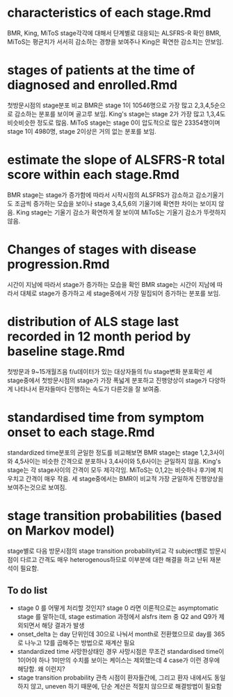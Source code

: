 # characteristics of each stage.Rmd
BMR, King, MiToS stage각각에 대해서 단계별로 대응되는 ALSFRS-R 확인
BMR, MiToS는 평균치가 서서히 감소하는 경향을 보여주나 King은 확연한 감소치는 안보임. 


# stages of patients at the time of diagnosed and enrolled.Rmd
첫방문시점의 stage분포 비교
BMR은 stage 1이 10546명으로 가장 많고 2,3,4,5순으로 감소하는 분포를 보이며 골고루 보임. 
King's stage는 stage 2가 가장 많고 1,3,4도 비슷비슷한 정도로 많음.
MiToS stage는 stage 0이 압도적으로 많은 23354명이며 stage 1이 4980명, stage 2이상은 거의 없는 분포를 보임. 


# estimate the slope of ALSFRS-R total score within each stage.Rmd
BMR stage는 stage가 증가함에 따라서 시작시점의 ALSFRS가 감소하고 감소기울기도 조금씩 증가하는 모습을 보이나 stage 3,4,5,6의 기울기에 확연한 차이는 보이지 않음.
King stage는 기울기 감소가 확연하게 잘 보이여 MiToS는 기울기 감소가 뚜렷하지 않음.


# Changes of stages with disease progression.Rmd
시간이 지남에 따라서 stage가 증가하는 모습을 확인
BMR stage는 시간이 지남에 따라서 대체로 stage가 증가하고 세 stage중에서 가장 밀집되어 증가하는 분포를 보임.


# distribution of ALS stage last recorded in 12 month period by baseline stage.Rmd
첫방문과 9~15개월즈음 f/u데이터가 있는 대상자들의 f/u stage변화 분포확인
세 stage중에서 첫방문시점의 stage가 가장 폭넓게 분포하고 진행양상이 stage가 다양하게 나타나서 환자들마다 진행하는 속도가 다른것을 잘 보여줌.


# standardised time from symptom onset to each stage.Rmd
standardized time분포의 균일한 정도를 비교해보면
BMR stage는 stage 1,2,3사이와 4,5사이는 비슷한 간격으로 분포하나 3,4사이와 5,6사이는 균일하지 않음.
King's stage는 각 stage사이의 간격이 모두 제각각임.
MiToS는 0,1,2는 비슷하나 후기에 치우치고 간격이 매우 작음. 세 stage중에서는 BMR이 비교적 가장 균일하게 진행양상을 보여주는것으로 보여짐.


# stage transition probabilities (based on Markov model)
stage별로 다음 방문시점의 stage transition probability비교
각 subject별로 방문시점이 다르고 간격도 매우 heterogenous하므로 
이부분에 대한 해결을 하고 난뒤 재분석이 필요함.

## To do list
- stage 0 를 어떻게 처리할 것인지? 
stage 0 라면 이론적으로는 asymptomatic stage 를 말하는데, stage estimation 과정에서 alsfrs item 중 Q2 and Q9가 제외되면서 해당 결과가 발생
- onset_delta 는 day 단위인데 30으로 나눠서 month로 전환했으므로 day를 365로 나누고 12를 곱해주는 방법으로 재계산 필요
- standardized time 
사망한상태인 경우 사망시점은 무조건 standardised time이 1이어야 하나 1미만의 수치를 보이는 케이스는 제외했는데 4 case가 이런 경우에 해당함. 왜 이런지?
- stage transition probability
관측 시점이 환자들간에, 그리고 환자 내에서도 동일하지 않고, uneven 하기 때문에, 단순 계산은 적절치 않으므로 해결방법이 필요함
